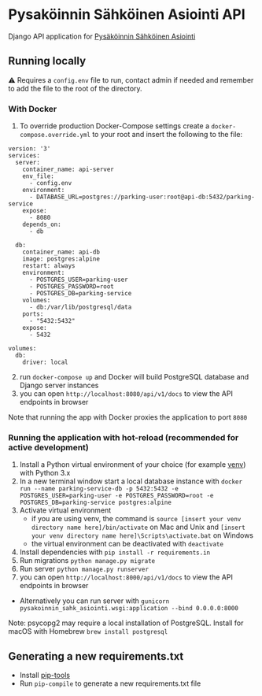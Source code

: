 # Pysaköinnin Sähköinen Asiointi API

Django API application
for [Pysäköinnin Sähköinen Asiointi](https://helsinkisolutionoffice.atlassian.net/wiki/spaces/PSA/overview)

## Running locally

⚠️ ️Requires a `config.env` file to run, contact admin if needed and remember to add the file to the root of the directory.

### With Docker

1. To override production Docker-Compose settings create a `docker-compose.override.yml` to your root and insert the following to the file:

```
version: '3'
services:
  server:
    container_name: api-server
    env_file:
      - config.env
    environment:
      - DATABASE_URL=postgres://parking-user:root@api-db:5432/parking-service
    expose:
      - 8080
    depends_on:
      - db

  db:
    container_name: api-db
    image: postgres:alpine
    restart: always
    environment:
      - POSTGRES_USER=parking-user
      - POSTGRES_PASSWORD=root
      - POSTGRES_DB=parking-service
    volumes:
      - db:/var/lib/postgresql/data
    ports:
      - "5432:5432"
    expose:
      - 5432

volumes:
  db:
    driver: local
```

2. run `docker-compose up` and Docker will build PostgreSQL database and Django server instances
3. you can open `http://localhost:8080/api/v1/docs` to view the API endpoints in browser

Note that running the app with Docker proxies the application to port `8080`

### Running the application with hot-reload (recommended for active development)

1. Install a Python virtual environment of your choice (for example [venv](https://docs.python.org/3/tutorial/venv.html))
  with Python 3.x
2. In a new terminal window start a local database instance with
  `docker run --name parking-service-db -p 5432:5432 -e POSTGRES_USER=parking-user -e POSTGRES_PASSWORD=root -e POSTGRES_DB=parking-service postgres:alpine`
3. Activate virtual environment
    - if you are using venv, the command is `source [insert your venv directory name here]/bin/activate` on Mac and Unix and `[insert your venv directory name here]\Scripts\activate.bat` on Windows
    - the virtual environment can be deactivated with `deactivate`
4. Install dependencies with `pip install -r requirements.in`
5. Run migrations `python manage.py migrate`
6. Run server `python manage.py runserver`
7. you can open `http://localhost:8000/api/v1/docs` to view the API endpoints in browser


- Alternatively you can run server with `gunicorn pysakoinnin_sahk_asiointi.wsgi:application --bind 0.0.0.0:8000`

Note: psycopg2 may require a local installation of PostgreSQL. Install for macOS with Homebrew `brew install postgresql`

## Generating a new requirements.txt

- Install [pip-tools](https://github.com/jazzband/pip-tools)
- Run `pip-compile` to generate a new requirements.txt file 